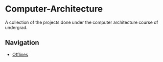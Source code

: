 # Computer-Architecture
A collection of the projects done under the computer architecture course of undergrad.

## Navigation
- [Offlines](/Offlines/)